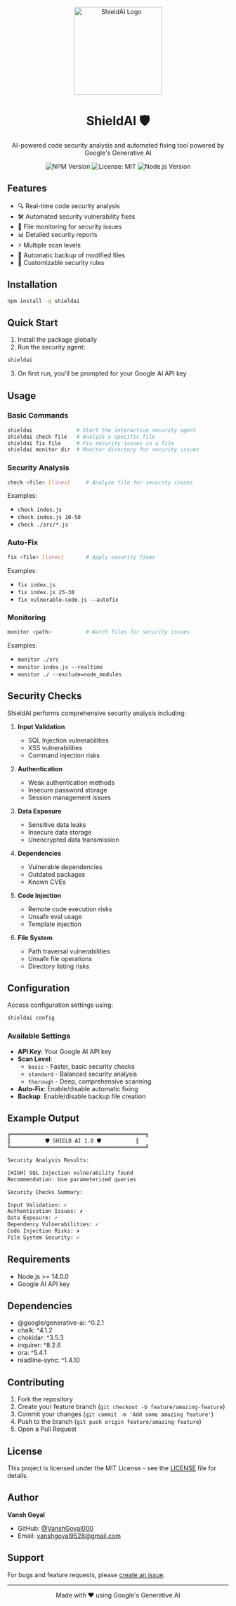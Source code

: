 <p align="center">
  <img src="assets/logo.svg" alt="ShieldAI Logo" width="200" height="200"/>
  <h1 align = "center">ShieldAI 🛡️</h1>

</p>

<p align="center">
  AI-powered code security analysis and automated fixing tool powered by Google's Generative AI
</p>

<p align="center">
  <img src="https://img.shields.io/npm/v/shieldai.svg" alt="NPM Version" />
  <img src="https://img.shields.io/badge/License-MIT-yellow.svg" alt="License: MIT" />
  <img src="https://img.shields.io/node/v/shieldai.svg" alt="Node.js Version" />
</p>

## Features

- 🔍 Real-time code security analysis
- 🛠️ Automated security vulnerability fixes
- 👀 File monitoring for security issues
- 📊 Detailed security reports
- ⚡ Multiple scan levels
- 🔄 Automatic backup of modified files
- 🎯 Customizable security rules

## Installation

```bash
npm install -g shieldai
```

## Quick Start

1. Install the package globally
2. Run the security agent:
```bash
shieldai
```
3. On first run, you'll be prompted for your Google AI API key

## Usage

### Basic Commands

```bash
shieldai              # Start the interactive security agent
shieldai check file   # Analyze a specific file
shieldai fix file     # Fix security issues in a file
shieldai monitor dir  # Monitor directory for security issues
```

### Security Analysis
```bash
check <file> [lines]     # Analyze file for security issues
```
Examples:
- `check index.js`
- `check index.js 10-50`
- `check ./src/*.js`

### Auto-Fix
```bash
fix <file> [lines]       # Apply security fixes
```
Examples:
- `fix index.js`
- `fix index.js 25-30`
- `fix vulnerable-code.js --autofix`

### Monitoring
```bash
monitor <path>           # Watch files for security issues
```
Examples:
- `monitor ./src`
- `monitor index.js --realtime`
- `monitor ./ --exclude=node_modules`

## Security Checks

ShieldAI performs comprehensive security analysis including:

1. **Input Validation**
   - SQL Injection vulnerabilities
   - XSS vulnerabilities
   - Command injection risks

2. **Authentication**
   - Weak authentication methods
   - Insecure password storage
   - Session management issues

3. **Data Exposure**
   - Sensitive data leaks
   - Insecure data storage
   - Unencrypted data transmission

4. **Dependencies**
   - Vulnerable dependencies
   - Outdated packages
   - Known CVEs

5. **Code Injection**
   - Remote code execution risks
   - Unsafe eval usage
   - Template injection

6. **File System**
   - Path traversal vulnerabilities
   - Unsafe file operations
   - Directory listing risks

## Configuration

Access configuration settings using:

```bash
shieldai config
```

### Available Settings

- **API Key**: Your Google AI API key
- **Scan Level**: 
  - `basic` - Faster, basic security checks
  - `standard` - Balanced security analysis
  - `thorough` - Deep, comprehensive scanning
- **Auto-Fix**: Enable/disable automatic fixing
- **Backup**: Enable/disable backup file creation

## Example Output

```bash
╔═══════════════════════════════════════════╗
║           🛡️ SHIELD AI 1.0 🛡️           ║
╚═══════════════════════════════════════════╝

Security Analysis Results:

[HIGH] SQL Injection vulnerability found
Recommendation: Use parameterized queries

Security Checks Summary:

Input Validation: ✓
Authentication Issues: ✗
Data Exposure: ✓
Dependency Vulnerabilities: ✓
Code Injection Risks: ✗
File System Security: ✓
```

## Requirements

- Node.js >= 14.0.0
- Google AI API key

## Dependencies

- @google/generative-ai: ^0.2.1
- chalk: ^4.1.2
- chokidar: ^3.5.3
- inquirer: ^8.2.6
- ora: ^5.4.1
- readline-sync: ^1.4.10

## Contributing

1. Fork the repository
2. Create your feature branch (`git checkout -b feature/amazing-feature`)
3. Commit your changes (`git commit -m 'Add some amazing feature'`)
4. Push to the branch (`git push origin feature/amazing-feature`)
5. Open a Pull Request

## License

This project is licensed under the MIT License - see the [LICENSE](LICENSE) file for details.

## Author

**Vansh Goyal**
- GitHub: [@VanshGoyal000](https://github.com/Vanshgoyal000)
- Email: vanshgoyal9528@gmail.com

## Support

For bugs and feature requests, please [create an issue](https://github.com/VanshGoyal000/ShieldAi/issues).

---

<p align="center">Made with ❤️ using Google's Generative AI</p>
